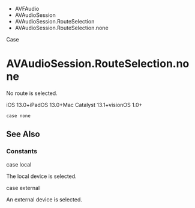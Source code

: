 

- AVFAudio
- AVAudioSession
- AVAudioSession.RouteSelection
-  AVAudioSession.RouteSelection.none 

Case

# AVAudioSession.RouteSelection.none

No route is selected.

iOS 13.0+iPadOS 13.0+Mac Catalyst 13.1+visionOS 1.0+

``` source
case none
```

## See Also

### Constants

case local

The local device is selected.

case external

An external device is selected.

